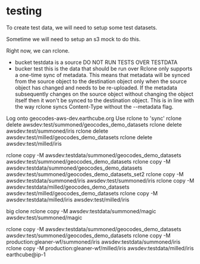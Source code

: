 # testing


To create test data, we will need to setup some test datasets.

Sometime we will need to setup an s3 mock to do this.


Right now, we can rclone.
* bucket testdata is a source DO NOT RUN TESTS OVER TESTDATA
* bucker test this is the data that should be run over
Rclone only supports a one-time sync of metadata. This means that metadata will be synced from the source object to the destination object only when the source object has changed and needs to be re-uploaded. If the metadata subsequently changes on the source object without changing the object itself then it won't be synced to the destination object. This is in line with the way rclone syncs Content-Type without the --metadata flag.


Log onto geocodes-aws-dev.earthcube.org
Use rclone to 'sync'
 rclone delete awsdev:test/summoned/geocodes_demo_datasets
 rclone delete  awsdev:test/summoned/iris
 rclone delete  awsdev:test/milled/geocodes_demo_datasets
 rclone delete  awsdev:test/milled/iris

 rclone copy -M  awsdev:testdata/summoned/geocodes_demo_datasets awsdev:test/summoned/geocodes_demo_datasets
  rclone copy -M  awsdev:testdata/summoned/geocodes_demo_datasets awsdev:test/summoned/geocodes_demo_datasets_set2
 rclone copy -M  awsdev:testdata/summoned/iris awsdev:test/summoned/iris
 rclone copy -M  awsdev:testdata/milled/geocodes_demo_datasets awsdev:test/milled/geocodes_demo_datasets
 rclone copy -M  awsdev:testdata/milled/iris awsdev:test/milled/iris


big clone
 rclone copy -M  awsdev:testdata/summoned/magic awsdev:test/summoned/magic

 rclone copy -M awsdev:testdata/summoned/geocodes_demo_datasets awsdev:test/summoned/geocodes_demo_datasets
 rclone copy -M production:gleaner-wf/summoned/iris awsdev:testdata/summoned/iris    
rclone copy -M production:gleaner-wf/milled/iris awsdev:testdata/milled/iris
earthcube@ip-1

